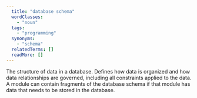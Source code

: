 ```yaml
---
  title: "database schema"
  wordClasses:
    - "noun"
  tags:
    - "programming"
  synonyms:
    - "schema"
  relatedTerms: []
  readMore: []
---
```

The structure of data in a database. Defines how data is organized and how data relationships are governed, including all constraints applied to the data. A module can contain fragments of the database schema if that module has data that needs to be stored in the database.
